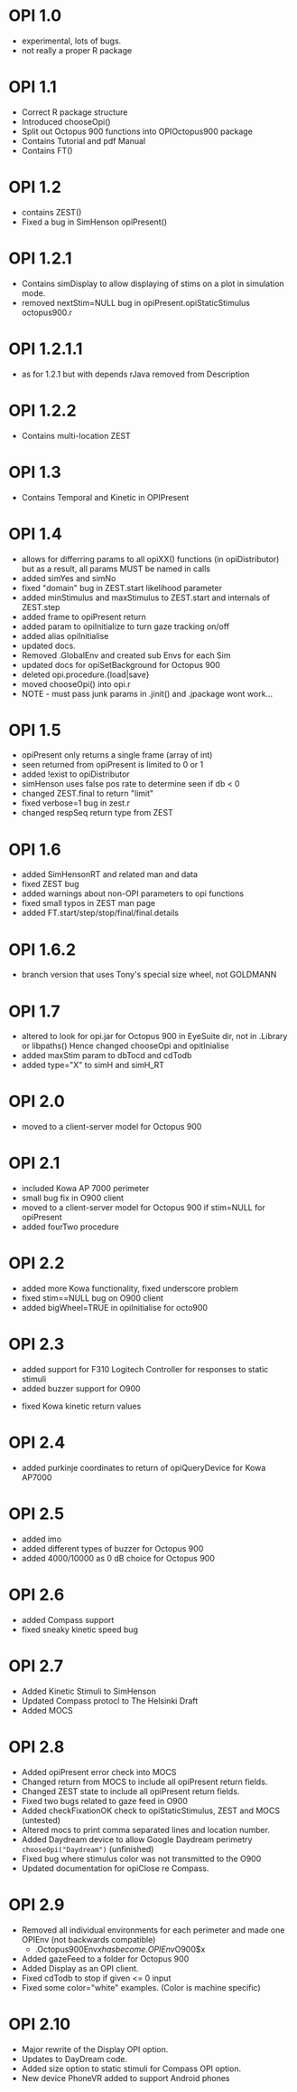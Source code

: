 # OPI 1.0
  * experimental, lots of bugs.
  * not really a proper R package

# OPI 1.1
  * Correct R package structure
  * Introduced chooseOpi()
  * Split out Octopus 900 functions into OPIOctopus900 package
  * Contains Tutorial and pdf Manual
  * Contains FT()

# OPI 1.2
  * contains ZEST()
  * Fixed a bug in SimHenson opiPresent()

# OPI 1.2.1
  * Contains simDisplay to allow displaying of stims on a plot 
    in simulation mode.
  * removed nextStim=NULL bug in opiPresent.opiStaticStimulus octopus900.r

# OPI 1.2.1.1
  * as for 1.2.1 but with depends rJava removed from Description

# OPI 1.2.2
  * Contains multi-location ZEST

# OPI 1.3
  * Contains Temporal and Kinetic in OPIPresent

# OPI 1.4
  * allows for differring params to all opiXX() functions (in opiDistributor)
    but as a result, all params MUST be named in calls
  * added simYes and simNo
  * fixed "domain" bug in ZEST.start likelihood parameter
  * added minStimulus and maxStimulus to ZEST.start and internals of ZEST.step
  * added frame to opiPresent return
  * added param to opiInitialize to turn gaze tracking on/off
  * added alias opiInitialise
  * updated docs.
  * Removed .GlobalEnv and created sub Envs for each Sim
  * updated docs for opiSetBackground for Octopus 900
  * deleted opi.procedure.{load|save}
  * moved chooseOpi() into opi.r
  * NOTE - must pass junk params in .jinit() and .jpackage wont work...

# OPI 1.5
  * opiPresent only returns a single frame (array of int)
  * seen returned from opiPresent is limited to 0 or 1
  * added !exist to opiDistributor
  * simHenson uses false pos rate to determine seen if db < 0 
  * changed ZEST.final to return "limit" 
  * fixed verbose=1 bug in zest.r
  * changed respSeq return type from ZEST

# OPI 1.6
 * added SimHensonRT and related man and data
 * fixed ZEST bug 
 * added warnings about non-OPI parameters to opi functions
 * fixed small typos in ZEST man page
 * added FT.start/step/stop/final/final.details

# OPI 1.6.2
 - branch version that uses Tony's special size wheel, not GOLDMANN

# OPI 1.7
 - altered to look for opi.jar for Octopus 900 in EyeSuite dir, not 
   in .Library or libpaths()
   Hence changed chooseOpi and opitInialise
 - added maxStim param to dbTocd and cdTodb
 - added type="X" to simH and simH_RT

# OPI 2.0
 - moved to a client-server model for Octopus 900

# OPI 2.1
 - included Kowa AP 7000 perimeter
 - small bug fix in O900 client
 - moved to a client-server model for Octopus 900 if stim=NULL for opiPresent
 - added fourTwo procedure

# OPI 2.2
 - added more Kowa functionality, fixed underscore problem
 - fixed stim==NULL bug on O900 client
 - added bigWheel=TRUE in opiInitialise for octo900

# OPI 2.3
 - added support for F310 Logitech Controller for responses to static stimuli
 - added buzzer support for O900
 * fixed Kowa kinetic return values

# OPI 2.4
 * added purkinje coordinates to return of opiQueryDevice for Kowa AP7000

# OPI 2.5
 * added imo
 * added different types of buzzer for Octopus 900
 * added 4000/10000 as 0 dB choice for Octopus 900

# OPI 2.6
 * added Compass support
 * fixed sneaky kinetic speed bug

# OPI 2.7
 * Added Kinetic Stimuli to SimHenson
 * Updated Compass protocl to The Helsinki Draft
 * Added MOCS

# OPI 2.8
 * Added opiPresent error check into MOCS
 * Changed return from MOCS to include all opiPresent return fields.
 * Changed ZEST state to include all opiPresent return fields.
 * Fixed two bugs related to gaze feed in O900
 * Added checkFixationOK check to opiStaticStimulus, ZEST and MOCS (untested)
 * Altered mocs to print comma separated lines and location number.
 * Added Daydream device to allow Google Daydream perimetry ```chooseOpi("Daydream")``` (unfinished)
 * Fixed bug where stimulus color was not transmitted to the O900
 * Updated documentation for opiClose re Compass.

# OPI 2.9
 * Removed all individual environments for each perimeter and made one OPIEnv (not backwards compatible)
    * .Octopus900Env$x has become .OPIEnv$O900$x
 * Added gazeFeed to a folder for Octopus 900
 * Added Display as an OPI client.
 * Fixed cdTodb to stop if given <= 0 input
 * Fixed some color="white" examples. (Color is machine specific)

# OPI 2.10
 * Major rewrite of the Display OPI option.
 * Updates to DayDream code. 
 * Added size option to static stimuli for Compass OPI option.
 * New device PhoneVR added to support Android phones
